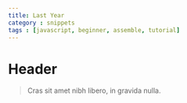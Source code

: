 ```yaml
---
title: Last Year
category : snippets
tags : [javascript, beginner, assemble, tutorial]
---
```


# Header

> Cras sit amet nibh libero, in gravida nulla.
